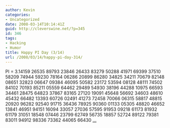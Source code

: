 ```yaml
---
author: Kevin
categories:
- Uncategorized
date: 2008-03-14T10:14:41Z
guid: http://cleverswine.net/?p=345
id: 346
tags:
- Hacking
- Humor
title: Happy PI Day (3/14)
url: /2008/03/14/happy-pi-day-314/
---
```


PI = 3.14159 26535 89793 23846 26433 83279 50288 41971 69399 37510 58209 74944 59230 78164 06286 20899 86280 34825 34211 70679 82148 08651 32823 06647 09384 46095 50582 23172 53594 08128 48111 74502 84102 70193 85211 05559 64462 29489 54930 38196 44288 10975 66593 34461 28475 64823 37867 83165 27120 19091 45648 56692 34603 48610 45432 66482 13393 60726 02491 41273 72458 70066 06315 58817 48815 20920 96282 92540 91715 36436 78925 90360 01133 05305 48820 46652 13841 46951 94151 16094 33057 27036 57595 91953 09218 61173 81932 61179 31051 18548 07446 23799 62749 56735 18857 52724 89122 79381 83011 94912 98336 73362 44065 66430 [&#8230;](http://mapage.noos.fr/echolalie/l127.htm)